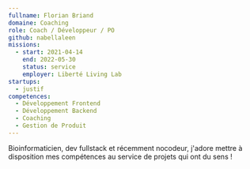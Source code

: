 ```yaml
---
fullname: Florian Briand
domaine: Coaching
role: Coach / Développeur / PO
github: nabellaleen
missions:
  - start: 2021-04-14
    end: 2022-05-30
    status: service
    employer: Liberté Living Lab
startups:
  - justif
competences:
  - Développement Frontend
  - Développement Backend
  - Coaching
  - Gestion de Produit
---
```

Bioinformaticien, dev fullstack et récemment nocodeur, j'adore mettre à disposition mes compétences au service de projets qui ont du sens !